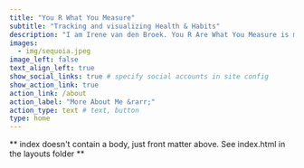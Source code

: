 ```yaml
---
title: "You R What You Measure"
subtitle: "Tracking and visualizing Health & Habits"
description: "I am Irene van den Broek. You R Are What You Measure is my passion project where I track, analyze and visualize my Health & Habits using apps, wearable devices and...R! Here I'll share the <bold>what</bold>, why and how, including lots of R graphs and code"
images:
  - img/sequoia.jpeg
image_left: false
text_align_left: true
show_social_links: true # specify social accounts in site config
show_action_link: true
action_link: /about
action_label: "More About Me &rarr;"
action_type: text # text, button
type: home
---
```


** index doesn't contain a body, just front matter above.
See index.html in the layouts folder **
